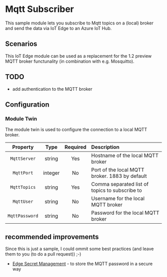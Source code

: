 # Mqtt Subscriber

This sample module lets you subscribe to Mqtt topics on a (local) broker and send the data via IoT Edge to an Azure IoT Hub.

## Scenarios

This IoT Edge module can be used as a replacement for the 1.2 preview MQTT broker functunality (in combination with e.g. Mosquitto).

## TODO

- add authentication to the MQTT broker

## Configuration

### Module Twin

The module twin is used to configure the connection to a local MQTT broker.

| Property | Type | Required | Description |
| :------: | :--: | :------: | :---------- |
| `MqttServer` | string | Yes | Hostname of the local MQTT broker |
| `MqttPort` | integer | No | Port of the local MQTT broker. 1883 by default |
| `MqttTopics` | string | Yes | Comma separated list of topics to subscribe to |
| `MqttUser` | string | No | Username for the local MQTT broker |
| `MqttPassword` | string | No | Password for the local MQTT broker |

## recommended improvements

Since this is just a sample, I could ommit some best practices (and leave them to you (to do a pull request)) ;-)

- [Edge Secret Management](https://github.com/vslepakov/edge-secrets) - to store the MQTT password in a secure way
